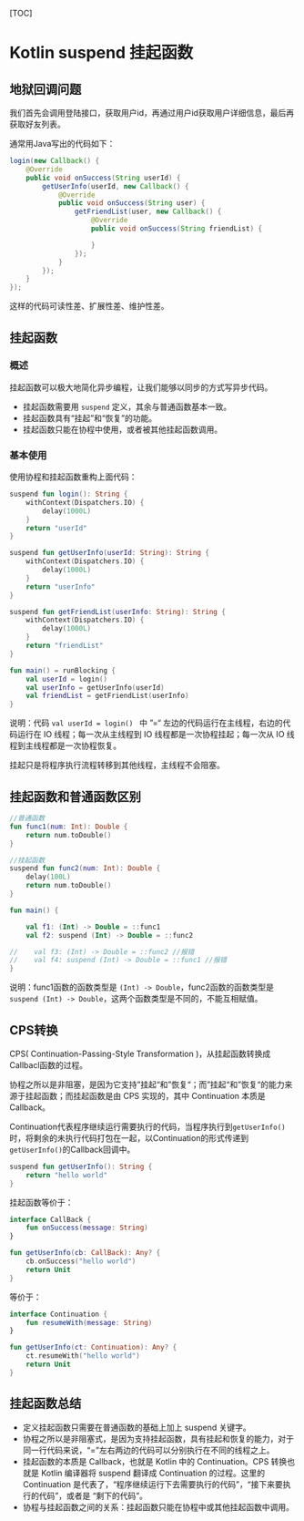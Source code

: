 [TOC]

# Kotlin suspend 挂起函数

## 地狱回调问题

我们首先会调用登陆接口，获取用户id，再通过用户id获取用户详细信息，最后再获取好友列表。

通常用Java写出的代码如下：

```java
login(new Callback() {
    @Override
    public void onSuccess(String userId) {
        getUserInfo(userId, new Callback() {
            @Override
            public void onSuccess(String user) {
                getFriendList(user, new Callback() {
                    @Override
                    public void onSuccess(String friendList) {

                    }
                });
            }
        });
    }
});
```

这样的代码可读性差、扩展性差、维护性差。



## 挂起函数

### 概述

挂起函数可以极大地简化异步编程，让我们能够以同步的方式写异步代码。

-   挂起函数需要用 `suspend` 定义，其余与普通函数基本一致。
-   挂起函数具有“挂起”和“恢复”的功能。
-   挂起函数只能在协程中使用，或者被其他挂起函数调用。



### 基本使用

使用协程和挂起函数重构上面代码：

```kotlin
suspend fun login(): String {
    withContext(Dispatchers.IO) {
        delay(1000L)
    }
    return "userId"
}

suspend fun getUserInfo(userId: String): String {
    withContext(Dispatchers.IO) {
        delay(1000L)
    }
    return "userInfo"
}

suspend fun getFriendList(userInfo: String): String {
    withContext(Dispatchers.IO) {
        delay(1000L)
    }
    return "friendList"
}

fun main() = runBlocking {
    val userId = login()
    val userInfo = getUserInfo(userId)
    val friendList = getFriendList(userInfo)
}
```

说明：代码 `val userId = login() ` 中 ”=“ 左边的代码运行在主线程，右边的代码运行在 IO 线程；每一次从主线程到 IO 线程都是一次协程挂起；每一次从 IO 线程到主线程都是一次协程恢复。

挂起只是将程序执行流程转移到其他线程，主线程不会阻塞。



## 挂起函数和普通函数区别

```kotlin
//普通函数
fun func1(num: Int): Double {
    return num.toDouble()
}

//挂起函数
suspend fun func2(num: Int): Double {
    delay(100L)
    return num.toDouble()
}

fun main() {

    val f1: (Int) -> Double = ::func1
    val f2: suspend (Int) -> Double = ::func2

//    val f3: (Int) -> Double = ::func2 //报错
//    val f4: suspend (Int) -> Double = ::func1 //报错
}
```

说明：func1函数的函数类型是 `(Int) -> Double`，func2函数的函数类型是 `suspend (Int) -> Double`，这两个函数类型是不同的，不能互相赋值。



## CPS转换

CPS( Continuation-Passing-Style Transformation )，从挂起函数转换成Callbacl函数的过程。

协程之所以是非阻塞，是因为它支持”挂起“和”恢复“；而”挂起“和”恢复“的能力来源于挂起函数；而挂起函数是由 CPS 实现的，其中 Continuation 本质是 Callback。

Continuation代表程序继续运行需要执行的代码，当程序执行到`getUserInfo()`时，将剩余的未执行代码打包在一起，以Continuation的形式传递到`getUserInfo()`的Callback回调中。

```kotlin
suspend fun getUserInfo(): String {
    return "hello world"
}
```

挂起函数等价于：

```kotlin
interface CallBack {
    fun onSuccess(message: String)
}

fun getUserInfo(cb: CallBack): Any? {
    cb.onSuccess("hello world")
    return Unit
}
```

等价于：

```kotlin
interface Continuation {
    fun resumeWith(message: String)
}

fun getUserInfo(ct: Continuation): Any? {
    ct.resumeWith("hello world")
    return Unit
}
```



## 挂起函数总结

- 定义挂起函数只需要在普通函数的基础上加上 suspend 关键字。
- 协程之所以是非阻塞式，是因为支持挂起函数，具有挂起和恢复的能力，对于同一行代码来说，“=”左右两边的代码可以分别执行在不同的线程之上。 
- 挂起函数的本质是 Callback，也就是 Kotlin 中的 Continuation。CPS 转换也就是 Kotlin 编译器将 suspend 翻译成 Continuation 的过程。这里的 Continuation 是代表了，“程序继续运行下去需要执行的代码”，“接下来要执行的代码”，或者是 “剩下的代码”。
- 协程与挂起函数之间的关系：挂起函数只能在协程中或其他挂起函数中调用。 

